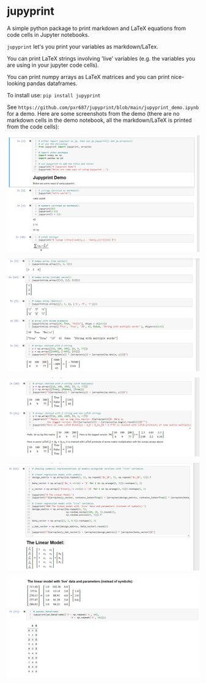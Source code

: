 # jupyprint

A simple python package to print markdown and LaTeX equations from code cells in
Jupyter notebooks.

`jupyprint` let's you print your variables as markdown/LaTex.

You can print LaTeX strings involving 'live' variables (e.g. the variables you
are using in your jupyter code cells). 

You can print numpy arrays as LaTeX matrices and you can print nice-looking pandas
dataframes.

To install use: `pip install jupyprint`

See `https://github.com/pxr687/jupyprint/blob/main/jupyprint_demo.ipynb` for a 
demo. Here are some screenshots from the demo (there are no markdown cells in 
the demo notebook, all the markdown/LaTeX is printed from the code cells):

![](https://github.com/pxr687/jupyprint/raw/main/images/demo_1.png)

![](https://github.com/pxr687/jupyprint/raw/main/images/demo_2.png)

![](https://github.com/pxr687/jupyprint/raw/main/images/demo_3.png)

![](https://github.com/pxr687/jupyprint/raw/main/images/demo_4.png)

![](https://github.com/pxr687/jupyprint/raw/main/images/demo_5.png)
